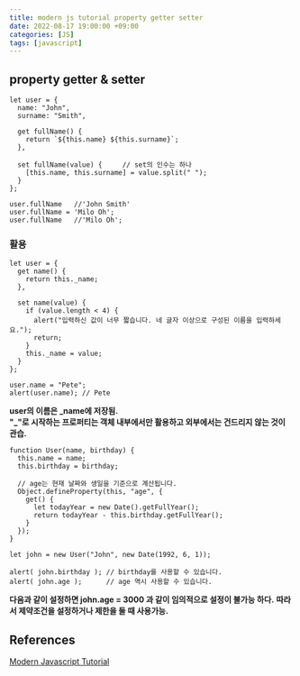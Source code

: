 ```yaml
---
title: modern js tutorial property getter setter
date: 2022-08-17 19:00:00 +09:00
categories: [JS]
tags: [javascript]
---
```


## property getter & setter

`````
let user = {
  name: "John",
  surname: "Smith",

  get fullName() {
    return `${this.name} ${this.surname}`;
  },

  set fullName(value) {		// set의 인수는 하나
    [this.name, this.surname] = value.split(" ");
  }
};

user.fullName	//'John Smith'
user.fullName = 'Milo Oh';
user.fullName	//'Milo Oh';
`````

### 활용
`````
let user = {
  get name() {
    return this._name;
  },

  set name(value) {
    if (value.length < 4) {
      alert("입력하신 값이 너무 짧습니다. 네 글자 이상으로 구성된 이름을 입력하세요.");
      return;
    }
    this._name = value;
  }
};

user.name = "Pete";
alert(user.name); // Pete
`````
**user의 이름은 _name에 저장됨.**   
**"_"로 시작하는 프로퍼티는 객체 내부에서만 활용하고 외부에서는 건드리지 않는 것이 관습.**

`````
function User(name, birthday) {
  this.name = name;
  this.birthday = birthday;

  // age는 현재 날짜와 생일을 기준으로 계산됩니다.
  Object.defineProperty(this, "age", {
    get() {
      let todayYear = new Date().getFullYear();
      return todayYear - this.birthday.getFullYear();
    }
  });
}

let john = new User("John", new Date(1992, 6, 1));

alert( john.birthday ); // birthday를 사용할 수 있습니다.
alert( john.age );      // age 역시 사용할 수 있습니다.
`````

**다음과 같이 설정하면 john.age = 3000 과 같이 임의적으로 설정이 불가능 하다.**
**따라서 제약조건을 설정하거나 제한을 둘 때 사용가능.**


## References
[Modern Javascript Tutorial](https://ko.javascript.info/)   

